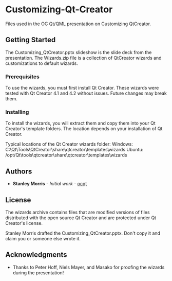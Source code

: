 # Customizing-Qt-Creator

Files used in the OC Qt/QML presentation on Customizing QtCreator.

## Getting Started

The Customizing_QtCreator.pptx slideshow is the slide deck from the presentation.
The Wizards.zip file is a collection of QtCreator wizards and customizations to default wizards.

### Prerequisites

To use the wizards, you must first install Qt Creator.  These wizards were tested with Qt Creator 4.1 and 4.2 without issues. Future changes may break them.

### Installing

To install the wizards, you will extract them and copy them into your Qt Creator's template folders. The location depends on your installation of Qt Creator.

Typical locations of the Qt Creator wizards folder: 
Windows: C:\Qt\Tools\QtCreator\share\qtcreator\templates\wizards
Ubuntu: /opt/Qt\tools\qtcreator\share\qtcreator\templates\wizards

## Authors

* **Stanley Morris** - *Initial work* - [ocqt](https://github.com/ocqt)

## License

The wizards archive contains files that are modified versions of files distributed with the open source Qt Creator and are protected under Qt Creator's license. 

Stanley Morris drafted the Customizing_QtCreator.pptx. Don't copy it and claim you or someone else wrote it.

## Acknowledgments

* Thanks to Peter Hoff, Niels Mayer, and Masako for proofing the wizards during the presentation!
